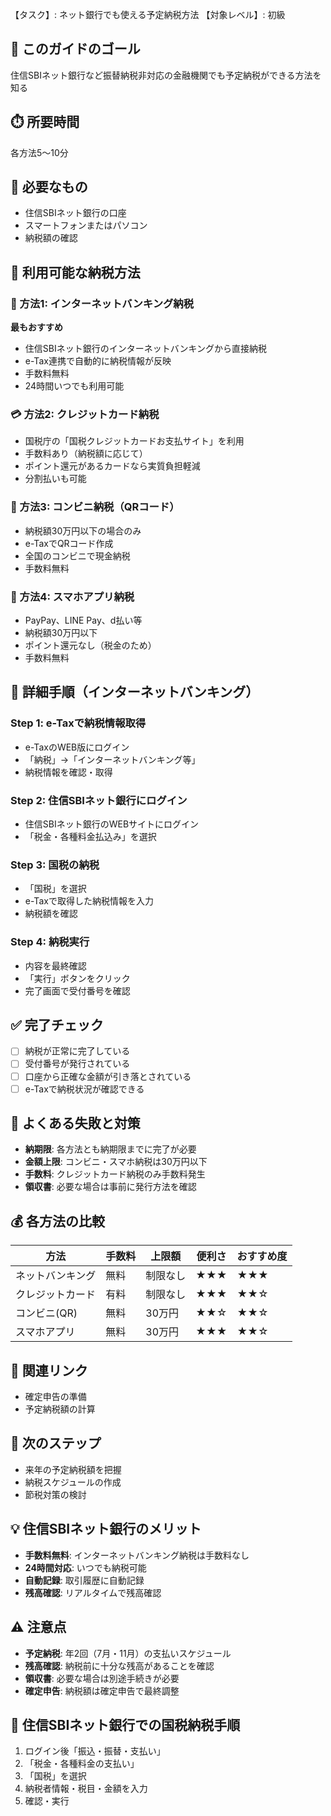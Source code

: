 【タスク】: ネット銀行でも使える予定納税方法
【対象レベル】: 初級

## 🎯 このガイドのゴール
住信SBIネット銀行など振替納税非対応の金融機関でも予定納税ができる方法を知る

## ⏱️ 所要時間
各方法5〜10分

## 🧰 必要なもの
- 住信SBIネット銀行の口座
- スマートフォンまたはパソコン
- 納税額の確認

## 📝 利用可能な納税方法

### 🏦 方法1: インターネットバンキング納税
**最もおすすめ**

- 住信SBIネット銀行のインターネットバンキングから直接納税
- e-Tax連携で自動的に納税情報が反映
- 手数料無料
- 24時間いつでも利用可能

### 💳 方法2: クレジットカード納税
- 国税庁の「国税クレジットカードお支払サイト」を利用
- 手数料あり（納税額に応じて）
- ポイント還元があるカードなら実質負担軽減
- 分割払いも可能

### 🏪 方法3: コンビニ納税（QRコード）
- 納税額30万円以下の場合のみ
- e-TaxでQRコード作成
- 全国のコンビニで現金納税
- 手数料無料

### 📱 方法4: スマホアプリ納税
- PayPay、LINE Pay、d払い等
- 納税額30万円以下
- ポイント還元なし（税金のため）
- 手数料無料

## 🔧 詳細手順（インターネットバンキング）

### Step 1: e-Taxで納税情報取得
- e-TaxのWEB版にログイン
- 「納税」→「インターネットバンキング等」
- 納税情報を確認・取得

### Step 2: 住信SBIネット銀行にログイン
- 住信SBIネット銀行のWEBサイトにログイン
- 「税金・各種料金払込み」を選択

### Step 3: 国税の納税
- 「国税」を選択
- e-Taxで取得した納税情報を入力
- 納税額を確認

### Step 4: 納税実行
- 内容を最終確認
- 「実行」ボタンをクリック
- 完了画面で受付番号を確認

## ✅ 完了チェック
- [ ] 納税が正常に完了している
- [ ] 受付番号が発行されている
- [ ] 口座から正確な金額が引き落とされている
- [ ] e-Taxで納税状況が確認できる

## 🚨 よくある失敗と対策
- **納期限**: 各方法とも納期限までに完了が必要
- **金額上限**: コンビニ・スマホ納税は30万円以下
- **手数料**: クレジットカード納税のみ手数料発生
- **領収書**: 必要な場合は事前に発行方法を確認

## 💰 各方法の比較

| 方法 | 手数料 | 上限額 | 便利さ | おすすめ度 |
|------|--------|--------|--------|------------|
| ネットバンキング | 無料 | 制限なし | ★★★ | ★★★ |
| クレジットカード | 有料 | 制限なし | ★★★ | ★★☆ |
| コンビニ(QR) | 無料 | 30万円 | ★★☆ | ★★☆ |
| スマホアプリ | 無料 | 30万円 | ★★★ | ★★☆ |

## 🔄 関連リンク
- 確定申告の準備
- 予定納税額の計算

## 🚀 次のステップ
- 来年の予定納税額を把握
- 納税スケジュールの作成
- 節税対策の検討

## 💡 住信SBIネット銀行のメリット
- **手数料無料**: インターネットバンキング納税は手数料なし
- **24時間対応**: いつでも納税可能
- **自動記録**: 取引履歴に自動記録
- **残高確認**: リアルタイムで残高確認

## ⚠️ 注意点
- **予定納税**: 年2回（7月・11月）の支払いスケジュール
- **残高確認**: 納税前に十分な残高があることを確認
- **領収書**: 必要な場合は別途手続きが必要
- **確定申告**: 納税額は確定申告で最終調整

## 🏦 住信SBIネット銀行での国税納税手順
1. ログイン後「振込・振替・支払い」
2. 「税金・各種料金の支払い」
3. 「国税」を選択
4. 納税者情報・税目・金額を入力
5. 確認・実行